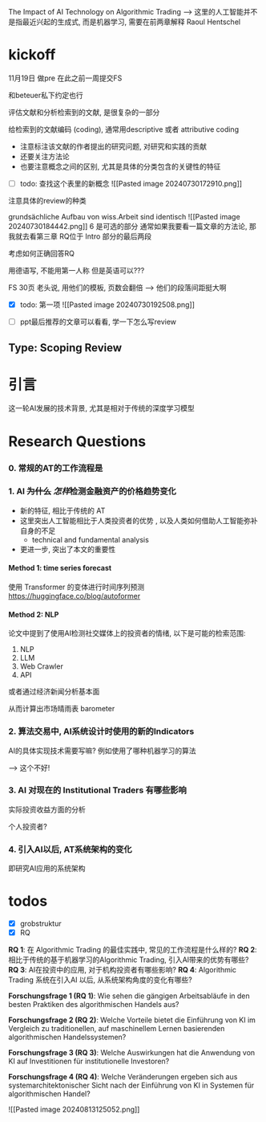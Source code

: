 The Impact of AI Technology on Algorithmic Trading
--> 这里的人工智能并不是指最近兴起的生成式, 而是机器学习, 需要在前两章解释
Raoul Hentschel

# kickoff

11月19日 做pre
在此之前一周提交FS

和beteuer私下约定也行

评估文献和分析检索到的文献, 是很复杂的一部分

给检索到的文献编码 (coding), 通常用descriptive 或者 attributive coding
- 注意标注该文献的作者提出的研究问题, 对研究和实践的贡献
- 还要关注方法论
- 也要注意概念之间的区别, 尤其是具体的分类包含的关键性的特征


- [ ] todo: 查找这个表里的新概念
![[Pasted image 20240730172910.png]]


注意具体的review的种类


grundsächliche Aufbau von wiss.Arbeit sind identisch
![[Pasted image 20240730184442.png]]
6 是可选的部分
通常如果我要看一篇文章的方法论, 那我就去看第三章
RQ位于 Intro 部分的最后两段

考虑如何正确回答RQ

用德语写, 不能用第一人称
但是英语可以???

FS 30页
老头说, 用他们的模板, 页数会翻倍 --> 他们的段落间距挺大啊 

- [x] todo: 第一项
![[Pasted image 20240730192508.png]]


- [ ] ppt最后推荐的文章可以看看, 学一下怎么写review


## Type: Scoping Review

# 引言
这一轮AI发展的技术背景, 尤其是相对于传统的深度学习模型

# Research Questions

### 0. 常规的AT的工作流程是
### 1. AI ~~为什么~~ *怎样*检测金融资产的价格趋势变化 
- 新的特征, 相比于传统的 AT
- 这里突出人工智能相比于人类投资者的优势 , 以及人类如何借助人工智能弥补自身的不足
	- technical and fundamental analysis
- 更进一步, 突出了本文的重要性

#### Method 1: time series forecast
使用 Transformer 的变体进行时间序列预测
https://huggingface.co/blog/autoformer


#### Method 2: NLP
论文中提到了使用AI检测社交媒体上的投资者的情绪, 以下是可能的检索范围:
1. NLP
2. LLM
3. Web Crawler
4. API

或者通过经济新闻分析基本面

从而计算出市场晴雨表 barometer


### 2. 算法交易中, AI系统设计时使用的新的Indicators

AI的具体实现技术需要写嘛? 例如使用了哪种机器学习的算法

--> 这个不好! 

### 3. AI 对现在的 Institutional Traders 有哪些影响
实际投资收益方面的分析

个人投资者?


### 4. 引入AI以后, AT系统架构的变化
即研究AI应用的系统架构



# todos
- [x] grobstruktur
- [x] RQ

**RQ 1**: 在 Algorithmic Trading 的最佳实践中, 常见的工作流程是什么样的?
**RQ 2**: 相比于传统的基于机器学习的Algorithmic Trading, 引入AI带来的优势有哪些?
**RQ 3**: AI在投资中的应用, 对于机构投资者有哪些影响?
**RQ 4**: Algorithmic Trading 系统在引入AI 以后, 从系统架构角度的变化有哪些?

**Forschungsfrage 1 (RQ 1)**: Wie sehen die gängigen Arbeitsabläufe in den besten Praktiken des algorithmischen Handels aus?

**Forschungsfrage 2 (RQ 2)**: Welche Vorteile bietet die Einführung von KI im Vergleich zu traditionellen, auf maschinellem Lernen basierenden algorithmischen Handelssystemen?

**Forschungsfrage 3 (RQ 3)**: Welche Auswirkungen hat die Anwendung von KI auf Investitionen für institutionelle Investoren?

**Forschungsfrage 4 (RQ 4)**: Welche Veränderungen ergeben sich aus systemarchitektonischer Sicht nach der Einführung von KI in Systemen für algorithmischen Handel?

![[Pasted image 20240813125052.png]]










